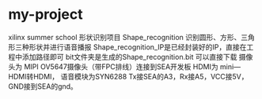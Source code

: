 # my-project
xilinx summer school
形状识别项目  Shape_recognition  识别圆形、方形、三角形三种形状并进行语音播报
Shape_recognition_IP是已经封装好的IP，直接在工程中添加路径即可
bit文件夹是生成的Shape_recognition.bit 可以直接下载
摄像头为 MIPI OV5647摄像头（带FPC排线）连接到SEA开发板
HDMI为  mini—HDMI转HDMI，
语音模块为SYN6288   Tx接SEA的A3，Rx接A5，VCC接5V，GND接到SEA的gnd。
